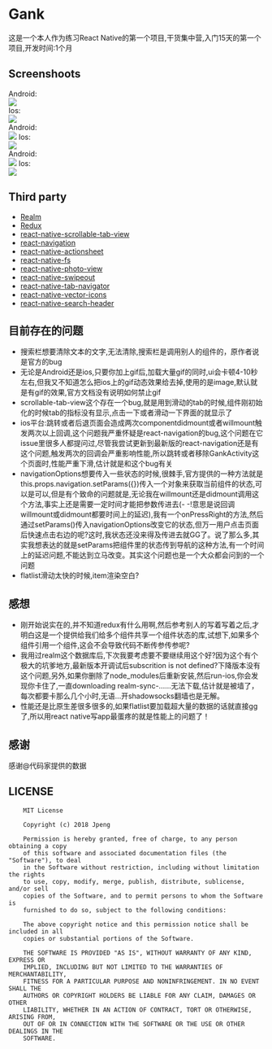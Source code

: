 # Gank
这是一个本人作为练习React Native的第一个项目,干货集中营,入门15天的第一个项目,开发时间:1个月

## Screenshoots
Android:<br>
![](/art/android1.gif)
<br>
Ios:<br>
![](/art/ios1.gif)
<br>
Android:<br>
![](/art/android2.gif)
Ios:
<br>
![](/art/ios2.gif)
<br>
Android:<br>
![](/art/android3.gif)
Ios:<br>
![](/art/ios3.gif)
<br>

## Third party
* [Realm](https://github.com/realm/realm-js)
* [Redux](https://github.com/reactjs/redux)
* [react-native-scrollable-tab-view](https://github.com/skv-headless/react-native-scrollable-tab-view)
* [react-navigation](https://github.com/react-navigation/react-navigation)
* [react-native-actionsheet](https://github.com/beefe/react-native-actionsheet)
* [react-native-fs](https://github.com/itinance/react-native-fs)
* [react-native-photo-view](https://github.com/alwx/react-native-photo-view)
* [react-native-swipeout](https://github.com/dancormier/react-native-swipeout)
* [react-native-tab-navigator](https://github.com/happypancake/react-native-tab-navigator)
* [react-native-vector-icons](https://github.com/oblador/react-native-vector-icons)
* [react-native-search-header](https://github.com/tuantle/react-native-search-header)


## 目前存在的问题

* 搜索栏想要清除文本的文字,无法清除,搜索栏是调用别人的组件的，原作者说是官方的bug
* 无论是Android还是ios,只要你加上gif后,加载大量gif的同时,ui会卡顿4-10秒左右,但我又不知道怎么把ios上的gif动态效果给去掉,使用的是image,默认就是有gif的效果,官方文档没有说明如何禁止gif
* scrollable-tab-view这个存在一个bug,就是用到滑动的tab的时候,组件刚初始化的时候tab的指标没有显示,点击一下或者滑动一下界面的就显示了
* ios平台:跳转或者后退页面会造成两次componentdidmount或者willmount触发两次以上回调,这个问题我严重怀疑是react-navigation的bug,这个问题在它issue里很多人都提问过,尽管我尝试更新到最新版的react-navigation还是有这个问题,触发两次的回调会严重影响性能,所以跳转或者移除GankActivity这个页面时,性能严重下滑,估计就是和这个bug有关
* navigationOptions想要传入一些状态的时候,很棘手,官方提供的一种方法就是this.props.navigation.setParams({})传入一个对象来获取当前组件的状态,可以是可以,但是有个致命的问题就是,无论我在willmount还是didmount调用这个方法,事实上还是需要一定时间才能把参数传进去(- -!意思是说回调willmount或didmount都要时间上的延迟),我有一个onPressRight的方法,然后通过setParams()传入navigationOptions改变它的状态,但万一用户点击页面后快速点击右边的呢?这时,我状态还没来得及传进去就GG了。说了那么多,其实我想表达的就是setParams把组件里的状态传到导航的这种方法,有一个时间上的延迟问题,不能达到立马改变。其实这个问题也是一个大众都会问到的一个问题
* flatlist滑动太快的时候,item渲染空白?

## 感想
* 刚开始说实在的,并不知道redux有什么用啊,然后参考别人的写着写着之后,才明白这是一个提供给我们给多个组件共享一个组件状态的库,试想下,如果多个组件引用一个组件,这会不会导致代码不断传参传参呢?
* 我用过realm这个数据库后,下次我要考虑要不要继续用这个好?因为这个有个极大的坑爹地方,最新版本开调试后subscrition is not defined?下降版本没有这个问题,另外,如果你删除了node_modules后重新安装,然后run-ios,你会发现你卡住了,一直downloading realm-sync-......无法下载,估计就是被墙了，每次都要卡那么几个小时,无语...开shadowsocks翻墙也是无解。
* 性能还是比原生差很多很多的,如果flatlist要加载超大量的数据的话就直接gg了,所以用react native写app最蛋疼的就是性能上的问题了！

## 感谢
感谢@代码家提供的数据

## LICENSE
```
    MIT License

    Copyright (c) 2018 Jpeng

    Permission is hereby granted, free of charge, to any person obtaining a copy
    of this software and associated documentation files (the "Software"), to deal
    in the Software without restriction, including without limitation the rights
    to use, copy, modify, merge, publish, distribute, sublicense, and/or sell
    copies of the Software, and to permit persons to whom the Software is
    furnished to do so, subject to the following conditions:

    The above copyright notice and this permission notice shall be included in all
    copies or substantial portions of the Software.

    THE SOFTWARE IS PROVIDED "AS IS", WITHOUT WARRANTY OF ANY KIND, EXPRESS OR
    IMPLIED, INCLUDING BUT NOT LIMITED TO THE WARRANTIES OF MERCHANTABILITY,
    FITNESS FOR A PARTICULAR PURPOSE AND NONINFRINGEMENT. IN NO EVENT SHALL THE
    AUTHORS OR COPYRIGHT HOLDERS BE LIABLE FOR ANY CLAIM, DAMAGES OR OTHER
    LIABILITY, WHETHER IN AN ACTION OF CONTRACT, TORT OR OTHERWISE, ARISING FROM,
    OUT OF OR IN CONNECTION WITH THE SOFTWARE OR THE USE OR OTHER DEALINGS IN THE
    SOFTWARE.
```
